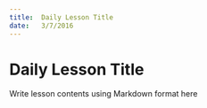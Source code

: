 ```yaml
---
title:  Daily Lesson Title
date:   3/7/2016
---
```


# Daily Lesson Title

Write lesson contents using Markdown format here